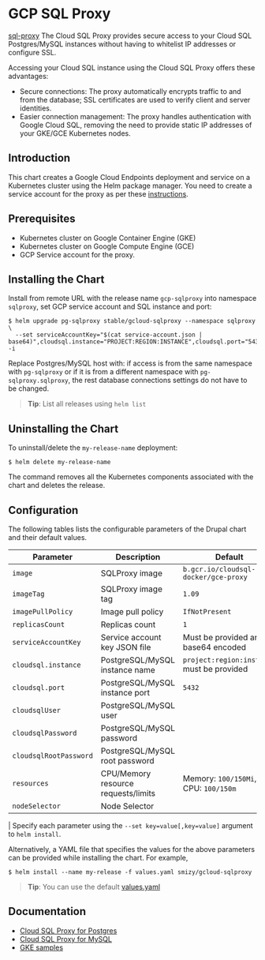 # GCP SQL Proxy

[sql-proxy](https://cloud.google.com/sql/docs/postgres/sql-proxy) The Cloud SQL Proxy provides secure access to your Cloud SQL Postgres/MySQL instances without having to whitelist IP addresses or configure SSL.

Accessing your Cloud SQL instance using the Cloud SQL Proxy offers these advantages:

* Secure connections: The proxy automatically encrypts traffic to and from the database; SSL certificates are used to verify client and server identities.
* Easier connection management: The proxy handles authentication with Google Cloud SQL, removing the need to provide static IP addresses of your GKE/GCE Kubernetes nodes.

## Introduction

This chart creates a Google Cloud Endpoints deployment and service on a Kubernetes cluster using the Helm package manager.
You need to create a service account for the proxy as per these [instructions](https://cloud.google.com/sql/docs/postgres/connect-container-engine).

## Prerequisites

- Kubernetes cluster on Google Container Engine (GKE)
- Kubernetes cluster on Google Compute Engine (GCE)
- GCP Service account for the proxy.

## Installing the Chart

Install from remote URL with the release name `gcp-sqlproxy` into namespace `sqlproxy`, set GCP service account and SQL instance and port:

```console
$ helm upgrade pg-sqlproxy stable/gcloud-sqlproxy --namespace sqlproxy \
  --set serviceAccountKey="$(cat service-account.json | base64)",cloudsql.instance="PROJECT:REGION:INSTANCE",cloudsql.port="5432" -i
```

Replace Postgres/MySQL host with: if access is from the same namespace with `pg-sqlproxy` or if it is from a different namespace with `pg-sqlproxy.sqlproxy`, the rest database connections settings do not have to be changed.

> **Tip**: List all releases using `helm list`

## Uninstalling the Chart

To uninstall/delete the `my-release-name` deployment:

```console
$ helm delete my-release-name
```

The command removes all the Kubernetes components associated with the chart and deletes the release.

## Configuration

The following tables lists the configurable parameters of the Drupal chart and their default values.

| Parameter                         | Description                            | Default                                                   |
| --------------------------------- | -------------------------------------- | --------------------------------------------------------- |
| `image`                           | SQLProxy image                         | `b.gcr.io/cloudsql-docker/gce-proxy`                      |
| `imageTag`                        | SQLProxy image tag                     | `1.09`                                                    |
| `imagePullPolicy`                 | Image pull policy                      | `IfNotPresent`                                            |
| `replicasCount`                   | Replicas count                         | `1`                                                       |
| `serviceAccountKey`               | Service account key JSON file          | Must be provided and base64 encoded                       |
| `cloudsql.instance`               | PostgreSQL/MySQL instance name         | `project:region:instance` must be provided                |
| `cloudsql.port`                   | PostgreSQL/MySQL instance port         | `5432`                                                    |
 `cloudsqlUser`                    | PostgreSQL/MySQL user                         |                                                           |
| `cloudsqlPassword`                    | PostgreSQL/MySQL password                          |  
| `cloudsqlRootPassword`                    | PostgreSQL/MySQL root password                          |                                                          |
| `resources`                       | CPU/Memory resource requests/limits    | Memory: `100/150Mi`, CPU: `100/150m`                      |
| `nodeSelector`                    | Node Selector                          |                                                           |
|
Specify each parameter using the `--set key=value[,key=value]` argument to `helm install`.

Alternatively, a YAML file that specifies the values for the above parameters can be provided while installing the chart. For example,

```console
$ helm install --name my-release -f values.yaml smizy/gcloud-sqlproxy
```
> **Tip**: You can use the default [values.yaml](values.yaml)

## Documentation

- [Cloud SQL Proxy for Postgres](https://cloud.google.com/sql/docs/postgres/sql-proxy)
- [Cloud SQL Proxy for MySQL](https://cloud.google.com/sql/docs/mysql/sql-proxy)
- [GKE samples](https://github.com/GoogleCloudPlatform/container-engine-samples/tree/master/cloudsql)
